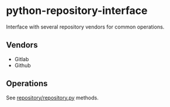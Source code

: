 # python-repository-interface

Interface with several repository vendors for common operations.

## Vendors

  - Gitlab
  - Github

## Operations

See [repository/repository.py](repository/repository.py) methods.
